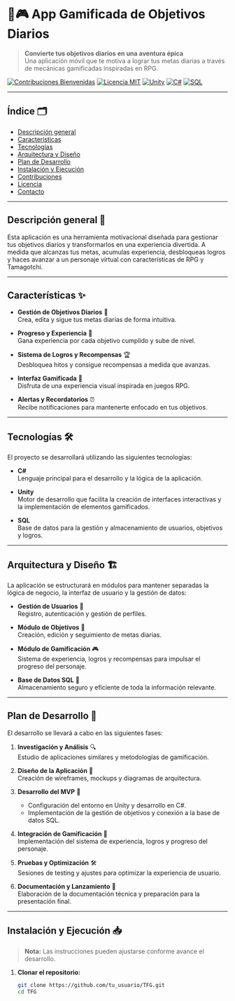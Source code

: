 # 📱🎮 App Gamificada de Objetivos Diarios

> **Convierte tus objetivos diarios en una aventura épica**  
> Una aplicación móvil que te motiva a lograr tus metas diarias a través de mecánicas gamificadas inspiradas en RPG.

[![Contribuciones Bienvenidas](https://img.shields.io/badge/contribuciones-bienvenidas-brightgreen)](https://github.com/tu_usuario/tu_repositorio)
[![Licencia MIT](https://img.shields.io/badge/licencia-MIT-blue)](LICENSE)
[![Unity](https://img.shields.io/badge/Unity-2021.3.0f1-blueviolet)](https://unity.com/)
[![C#](https://img.shields.io/badge/C%23-language-orange)](https://docs.microsoft.com/dotnet/csharp/)
[![SQL](https://img.shields.io/badge/SQL-database-yellow)](https://www.mysql.com/)

---

## Índice 🗂️
- [Descripción general](#descripción-general)
- [Características](#características)
- [Tecnologías](#tecnologías)
- [Arquitectura y Diseño](#arquitectura-y-diseño)
- [Plan de Desarrollo](#plan-de-desarrollo)
- [Instalación y Ejecución](#instalación-y-ejecución)
- [Contribuciones](#contribuciones)
- [Licencia](#licencia)
- [Contacto](#contacto)

---

## Descripción general 📖

Esta aplicación es una herramienta motivacional diseñada para gestionar tus objetivos diarios y transformarlos en una experiencia divertida. A medida que alcanzas tus metas, acumulas experiencia, desbloqueas logros y haces avanzar a un personaje virtual con características de RPG y Tamagotchi.

---

## Características ✨

- **Gestión de Objetivos Diarios** 📝  
  Crea, edita y sigue tus metas diarias de forma intuitiva.

- **Progreso y Experiencia** 🚀  
  Gana experiencia por cada objetivo cumplido y sube de nivel.

- **Sistema de Logros y Recompensas** 🏆  
  Desbloquea hitos y consigue recompensas a medida que avanzas.

- **Interfaz Gamificada** 🎨  
  Disfruta de una experiencia visual inspirada en juegos RPG.

- **Alertas y Recordatorios** ⏰  
  Recibe notificaciones para mantenerte enfocado en tus objetivos.

---

## Tecnologías 🛠️

El proyecto se desarrollará utilizando las siguientes tecnologías:

- **C#**  
  Lenguaje principal para el desarrollo y la lógica de la aplicación.

- **Unity**  
  Motor de desarrollo que facilita la creación de interfaces interactivas y la implementación de elementos gamificados.

- **SQL**  
  Base de datos para la gestión y almacenamiento de usuarios, objetivos y logros.

---

## Arquitectura y Diseño 🏗️

La aplicación se estructurará en módulos para mantener separadas la lógica de negocio, la interfaz de usuario y la gestión de datos:

- **Gestión de Usuarios** 👤  
  Registro, autenticación y gestión de perfiles.

- **Módulo de Objetivos** 🎯  
  Creación, edición y seguimiento de metas diarias.

- **Módulo de Gamificación** 🎮  
  Sistema de experiencia, logros y recompensas para impulsar el progreso del personaje.

- **Base de Datos SQL** 💾  
  Almacenamiento seguro y eficiente de toda la información relevante.

---

## Plan de Desarrollo 📅

El desarrollo se llevará a cabo en las siguientes fases:

1. **Investigación y Análisis** 🔍  
   Estudio de aplicaciones similares y metodologías de gamificación.

2. **Diseño de la Aplicación** 🎨  
   Creación de wireframes, mockups y diagramas de arquitectura.

3. **Desarrollo del MVP** 🚧  
   - Configuración del entorno en Unity y desarrollo en C#.  
   - Implementación de la gestión de objetivos y conexión a la base de datos SQL.

4. **Integración de Gamificación** 🏅  
   Implementación del sistema de experiencia, logros y progreso del personaje.

5. **Pruebas y Optimización** 🛠️  
   Sesiones de testing y ajustes para optimizar la experiencia de usuario.

6. **Documentación y Lanzamiento** 🚀  
   Elaboración de la documentación técnica y preparación para la presentación final.

---

## Instalación y Ejecución 📥

> **Nota:** Las instrucciones pueden ajustarse conforme avance el desarrollo.

1. **Clonar el repositorio:**

   ```bash
   git clone https://github.com/tu_usuario/TFG.git
   cd TFG

